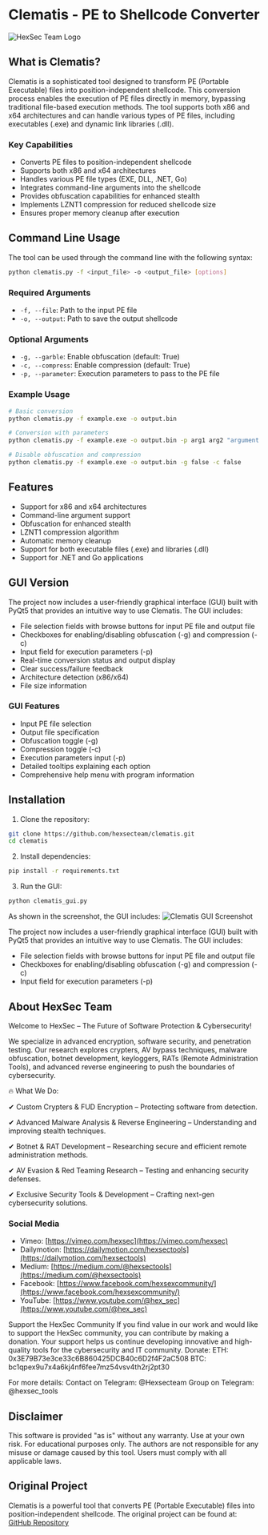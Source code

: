 # Clematis - PE to Shellcode Converter

![HexSec Team Logo](images/hexsec_logo.png)


## What is Clematis?
Clematis is a sophisticated tool designed to transform PE (Portable Executable) files into position-independent shellcode. This conversion process enables the execution of PE files directly in memory, bypassing traditional file-based execution methods. The tool supports both x86 and x64 architectures and can handle various types of PE files, including executables (.exe) and dynamic link libraries (.dll).

### Key Capabilities
- Converts PE files to position-independent shellcode
- Supports both x86 and x64 architectures
- Handles various PE file types (EXE, DLL, .NET, Go)
- Integrates command-line arguments into the shellcode
- Provides obfuscation capabilities for enhanced stealth
- Implements LZNT1 compression for reduced shellcode size
- Ensures proper memory cleanup after execution

## Command Line Usage
The tool can be used through the command line with the following syntax:

```bash
python clematis.py -f <input_file> -o <output_file> [options]
```

### Required Arguments
- `-f, --file`: Path to the input PE file
- `-o, --output`: Path to save the output shellcode

### Optional Arguments
- `-g, --garble`: Enable obfuscation (default: True)
- `-c, --compress`: Enable compression (default: True)
- `-p, --parameter`: Execution parameters to pass to the PE file

### Example Usage
```bash
# Basic conversion
python clematis.py -f example.exe -o output.bin

# Conversion with parameters
python clematis.py -f example.exe -o output.bin -p arg1 arg2 "argument 3"

# Disable obfuscation and compression
python clematis.py -f example.exe -o output.bin -g false -c false
```

## Features
- Support for x86 and x64 architectures
- Command-line argument support
- Obfuscation for enhanced stealth
- LZNT1 compression algorithm
- Automatic memory cleanup
- Support for both executable files (.exe) and libraries (.dll)
- Support for .NET and Go applications

## GUI Version
The project now includes a user-friendly graphical interface (GUI) built with PyQt5 that provides an intuitive way to use Clematis. The GUI includes:
- File selection fields with browse buttons for input PE file and output file
- Checkboxes for enabling/disabling obfuscation (-g) and compression (-c)
- Input field for execution parameters (-p)
- Real-time conversion status and output display
- Clear success/failure feedback
- Architecture detection (x86/x64)
- File size information

### GUI Features
- Input PE file selection
- Output file specification
- Obfuscation toggle (-g)
- Compression toggle (-c)
- Execution parameters input (-p)
- Detailed tooltips explaining each option
- Comprehensive help menu with program information

## Installation
1. Clone the repository:
```bash
git clone https://github.com/hexsecteam/clematis.git
cd clematis
```

2. Install dependencies:
```bash
pip install -r requirements.txt
```

3. Run the GUI:
```bash
python clematis_gui.py
```

As shown in the screenshot, the GUI includes:
![Clematis GUI Screenshot](images/clematis_GUI.png)

The project now includes a user-friendly graphical interface (GUI) built with PyQt5 that provides an intuitive way to use Clematis. The GUI includes:
- File selection fields with browse buttons for input PE file and output file
- Checkboxes for enabling/disabling obfuscation (-g) and compression (-c)
- Input field for execution parameters (-p)

## About HexSec Team
 Welcome to HexSec – The Future of Software Protection & Cybersecurity!

We specialize in advanced encryption, software security, and penetration testing. Our research explores crypters, AV bypass techniques, malware obfuscation, botnet development, keyloggers, RATs (Remote Administration Tools), and advanced reverse engineering to push the boundaries of cybersecurity.

🔥 What We Do:

✔ Custom Crypters & FUD Encryption – Protecting software from detection.

✔ Advanced Malware Analysis & Reverse Engineering – Understanding and improving stealth techniques.

✔ Botnet & RAT Development – Researching secure and efficient remote administration methods.

✔ AV Evasion & Red Teaming Research – Testing and enhancing security defenses.

✔ Exclusive Security Tools & Development – Crafting next-gen cybersecurity solutions.

### Social Media
- Vimeo: [https://vimeo.com/hexsec](https://vimeo.com/hexsec)
- Dailymotion: [https://dailymotion.com/hexsectools](https://dailymotion.com/hexsectools)
- Medium: [https://medium.com/@hexsectools](https://medium.com/@hexsectools)
- Facebook: [https://www.facebook.com/hexsexcommunity/](https://www.facebook.com/hexsexcommunity/)
- YouTube: [https://www.youtube.com/@hex_sec](https://www.youtube.com/@hex_sec)

Support the HexSec Community
If you find value in our work and would like to support the HexSec community, you can contribute by making a donation. Your support helps us continue developing innovative and high-quality tools for the cybersecurity and IT community.
Donate:
ETH: 0x3E79B73e3ce33c6B860425DCB40c6D2f4F2aC508 
BTC: bc1qpex9u7x4a6kj4nf6fee7mz54vsv4th2rj2pt30


For more details:
Contact on Telegram: @Hexsecteam
Group on Telegram: @hexsec_tools

## Disclaimer
This software is provided "as is" without any warranty. Use at your own risk. For educational purposes only. The authors are not responsible for any misuse or damage caused by this tool. Users must comply with all applicable laws. 

## Original Project
Clematis is a powerful tool that converts PE (Portable Executable) files into position-independent shellcode. The original project can be found at: [GitHub Repository](https://github.com/CBLabresearch/clematis/blob/main/readme.md)
